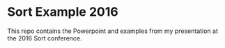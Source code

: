 # Sort Example 2016

This repo contains the Powerpoint and examples from my presentation at the 2016 Sort conference.
